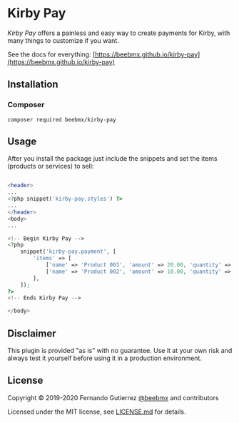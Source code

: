 # Kirby Pay

*Kirby Pay* offers a painless and easy way to create payments for Kirby, with many things to customize if you want.

See the docs for everything: [https://beebmx.github.io/kirby-pay](https://beebmx.github.io/kirby-pay)

## Installation

### Composer

```ssh
composer required beebmx/kirby-pay
```

## Usage

After you install the package just include the snippets and set the items (products or services) to sell:

```php

<header>
...
<?php snippet('kirby-pay.styles') ?>
...
</header>
<body>
...

<!-- Begin Kirby Pay -->
<?php
    snippet('kirby-pay.payment', [
        'items' => [
            ['name' => 'Product 001', 'amount' => 20.00, 'quantity' => 1],
            ['name' => 'Product 002', 'amount' => 10.00, 'quantity' => 2],
        ],
    ]);
?>
<!-- Ends Kirby Pay -->

</body>
```

## Disclaimer

This plugin is provided "as is" with no guarantee. Use it at your own risk and always test it yourself before using it in a production environment.

## License

Copyright © 2019-2020 Fernando Gutierrez [@beebmx](https://github.com/beebmx) and contributors

Licensed under the MIT license, see [LICENSE.md](LICENSE.md) for details.
